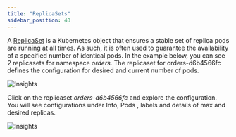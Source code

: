 ```yaml
---
title: "ReplicaSets"
sidebar_position: 40
---
```


A [ReplicaSet](https://kubernetes.io/docs/concepts/workloads/controllers/replicaset/) is a Kubernetes object that ensures a stable set of replica pods are running at all times. As such, it is often used to guarantee the availability of a specified number of identical pods. In the example below, you can see 2 replicasets for namespace <i>orders</i>. The replicaset for orders-d6b4566fc defines the configuration for desired and current number of pods.

![Insights](/img/resource-view/replica-set.jpg)

Click on the replicaset <i>orders-d6b4566fc</i> and explore the configuration. You will see configurations under Info, Pods , labels and details of max and desired replicas.

![Insights](/img/resource-view/rs-detail.jpg)

